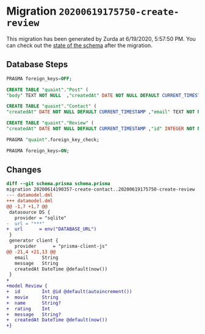 # Migration `20200619175750-create-review`

This migration has been generated by Zurda at 6/19/2020, 5:57:50 PM.
You can check out the [state of the schema](./schema.prisma) after the migration.

## Database Steps

```sql
PRAGMA foreign_keys=OFF;

CREATE TABLE "quaint"."Post" (
"body" TEXT NOT NULL  ,"createdAt" DATE NOT NULL DEFAULT CURRENT_TIMESTAMP ,"id" INTEGER NOT NULL  PRIMARY KEY AUTOINCREMENT,"title" TEXT NOT NULL  )

CREATE TABLE "quaint"."Contact" (
"createdAt" DATE NOT NULL DEFAULT CURRENT_TIMESTAMP ,"email" TEXT NOT NULL  ,"id" INTEGER NOT NULL  PRIMARY KEY AUTOINCREMENT,"message" TEXT NOT NULL  ,"name" TEXT NOT NULL  )

CREATE TABLE "quaint"."Review" (
"createdAt" DATE NOT NULL DEFAULT CURRENT_TIMESTAMP ,"id" INTEGER NOT NULL  PRIMARY KEY AUTOINCREMENT,"message" TEXT   ,"movie" TEXT NOT NULL  ,"name" TEXT   ,"rating" INTEGER NOT NULL  )

PRAGMA "quaint".foreign_key_check;

PRAGMA foreign_keys=ON;
```

## Changes

```diff
diff --git schema.prisma schema.prisma
migration 20200614190357-create-contact..20200619175750-create-review
--- datamodel.dml
+++ datamodel.dml
@@ -1,7 +1,7 @@
 datasource DS {
   provider = "sqlite"
-  url = "***"
+  url      = env("DATABASE_URL")
 }
 generator client {
   provider      = "prisma-client-js"
@@ -21,4 +21,13 @@
   email     String
   message   String
   createdAt DateTime @default(now())
 }
+
+model Review {
+  id        Int @id @default(autoincrement())
+  movie     String
+  name      String?
+  rating    Int
+  message   String?
+  createdAt DateTime @default(now())
+}
```



